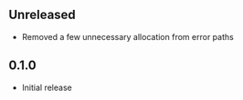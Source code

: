 Unreleased
----------
- Removed a few unnecessary allocation from error paths


0.1.0
-----
- Initial release

